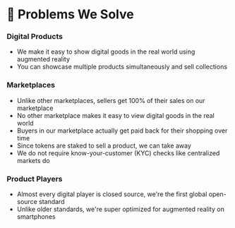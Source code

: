 # 🤔 Problems We Solve

### Digital Products

* We make it easy to show digital goods in the real world using augmented reality
* You can showcase multiple products simultaneously and sell collections

### Marketplaces

* Unlike other marketplaces, sellers get 100% of their sales on our marketplace
* No other marketplace makes it easy to view digital goods in the real world
* Buyers in our marketplace actually get paid back for their shopping over time
* Since tokens are staked to sell a product, we can take away
* We do not require know-your-customer (KYC) checks like centralized markets do

### Product Players

* Almost every digital player is closed source, we're the first global open-source standard
* Unlike older standards, we're super optimized for augmented reality on smartphones
